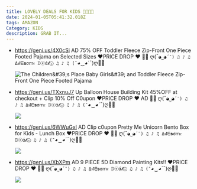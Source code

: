 ```yaml
---
title: LOVELY DEALS FOR KIDS 👩👶👦🎁
date: 2024-01-05T05:41:32.018Z
tags: AMAZON
Category: KIDS
description: GRAB IT...
---
```

* https://geni.us/4X0cSi   AD
  75% OFF
  Toddler Fleece Zip-Front One Piece Footed Pajama
  on Selected Sizes
  ❤PRICE DROP ❤
  🎁🎁 ღ(¯`◕‿◕´¯) ♫ ♪ ♫ Δฬᗴ𝐬σｍ𝔢 𝔻ⓔά𝓵ⓢ ♫ ♪ ♫ (¯`◕‿◕´¯)ღ🎁🎁<!--StartFragment-->

  ![The Children\&#39;s Place Baby Girls\&#39; and Toddler Fleece Zip-Front One Piece Footed Pajama](https://m.media-amazon.com/images/I/71okybLzxgL._AC_SX569_.jpg)
* https://geni.us/TXxnuJ7 
  Up Balloon House Building Kit
  45%OFF  at checkout + Clip 10% Off C0upon
  ❤PRICE DROP ❤ AD
  🎁🎁 ღ(¯`◕‿◕´¯) ♫ ♪ ♫ Δฬᗴ𝐬σｍ𝔢 𝔻ⓔά𝓵ⓢ ♫ ♪ ♫ (¯`◕‿◕´¯)ღ🎁🎁<!--StartFragment-->

  ![](https://m.media-amazon.com/images/I/71GaqT1DATL._AC_SL1500_.jpg)
* https://geni.us/6WWuGxl   AD
  Clip c0upon
  Pretty Me Unicorn Bento Box for Kids - Lunch Box 
  ❤PRICE DROP ❤
  🎁🎁 ღ(¯`◕‿◕´¯) ♫ ♪ ♫ Δฬᗴ𝐬σｍ𝔢 𝔻ⓔά𝓵ⓢ ♫ ♪ ♫ (¯`◕‿◕´¯)ღ🎁🎁<!--StartFragment-->

  ![](https://m.media-amazon.com/images/I/81i1Fd10WdL._AC_SL1500_.jpg)
* https://geni.us/XbXPm   AD
  9 PIECE 5D Diamond Painting Kits!!
  ❤PRICE DROP ❤
  🎁🎁 ღ(¯`◕‿◕´¯) ♫ ♪ ♫ Δฬᗴ𝐬σｍ𝔢 𝔻ⓔά𝓵ⓢ ♫ ♪ ♫ (¯`◕‿◕´¯)ღ🎁🎁<!--StartFragment-->

  ![](https://m.media-amazon.com/images/I/81dDYW-XlML._AC_SL1500_.jpg)